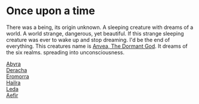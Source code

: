 # Once upon a time

There was a being, its origin unknown. A sleeping creature with dreams of a world. A world strange, dangerous, yet beautiful.
If this strange sleeping creature was ever to wake up and stop dreaming. I'd be the end of everything.
This creatures name is [Anvea, The Dormant God](Gods/Wondrous%20Gods/Anvea%2C%20The%20Dormant%20God.md).
It dreams of the six realms. spreading into unconsciousness.

[Abyra](Realms/Abyra.md) \
[Deracha](Realms/Deracha.md) \
[Eromorra](Realms/Eromorra.md) \
[Hailra](Realms/Hailra.md) \
[Leda](Realms/Leda.md) \
[Aefir](Realms/Aefir.md)
